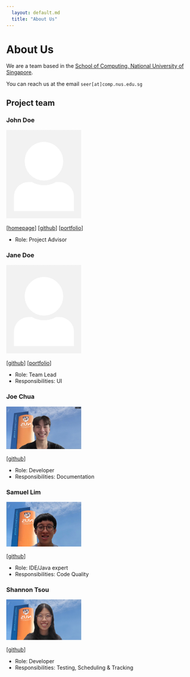 ```yaml
---
  layout: default.md
  title: "About Us"
---
```


# About Us

We are a team based in the [School of Computing, National University of Singapore](http://www.comp.nus.edu.sg).

You can reach us at the email `seer[at]comp.nus.edu.sg`

## Project team

### John Doe

<img src="images/johndoe.png" width="200px">

[[homepage](http://www.comp.nus.edu.sg/~damithch)]
[[github](https://github.com/johndoe)]
[[portfolio](team/johndoe.md)]

* Role: Project Advisor

### Jane Doe

<img src="images/johndoe.png" width="200px">

[[github](http://github.com/johndoe)]
[[portfolio](team/johndoe.md)]

* Role: Team Lead
* Responsibilities: UI

### Joe Chua

<img src="images/joe.jpg" width="200px">

[[github](http://github.com/wasjoe1)]

* Role: Developer
* Responsibilities: Documentation

### Samuel Lim

<img src="images/samuel.jpg" width="200px">

[[github](http://github.com/samuelim01)]

* Role: IDE/Java expert
* Responsibilities: Code Quality

### Shannon Tsou

<img src="images/shannon.png" width="200px">

[[github](http://github.com/tllshan)]

* Role: Developer
* Responsibilities: Testing, Scheduling & Tracking
